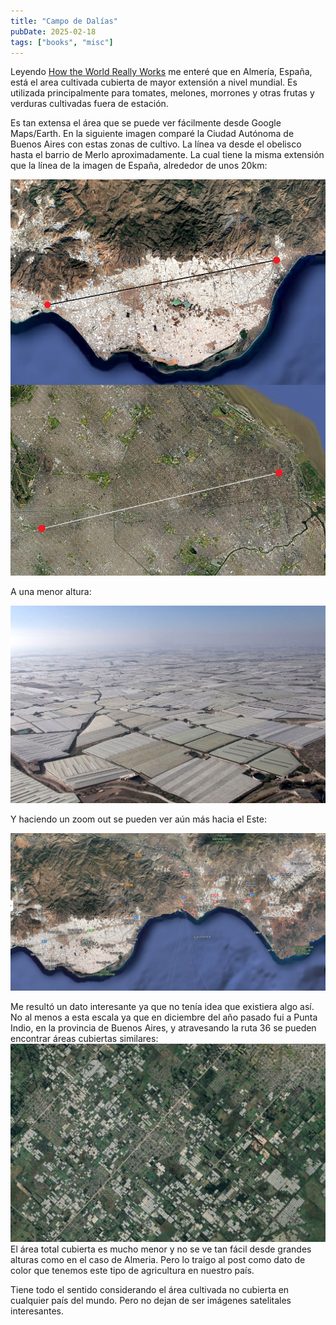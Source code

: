 ```yaml
---
title: "Campo de Dalías"
pubDate: 2025-02-18
tags: ["books", "misc"]
---
```


Leyendo [How the World Really Works](https://www.goodreads.com/book/show/56587388-how-the-world-really-works) me enteré que en Almería, España, está el area cultivada cubierta de mayor extensión a nivel mundial. Es utilizada principalmente para tomates, melones, morrones y otras frutas y verduras cultivadas fuera de estación.

Es tan extensa el área que se puede ver fácilmente desde Google Maps/Earth. En la siguiente imagen comparé la Ciudad Autónoma de Buenos Aires con estas zonas de cultivo. La línea va desde el obelisco hasta el barrio de Merlo aproximadamente. La cual tiene la misma extensión que la línea de la imagen de España, alrededor de unos 20km:

![Comparación entre CABA y el Campo de Dalías](../../../images/almeria/comparison.png)

A una menor altura:

![Campo de Dalías desde la vista de un avión](../../../images/almeria/campo-de-dalias.jpeg)

Y haciendo un zoom out se pueden ver aún más hacia el Este:

![Zoom out del Campo de Dalías](../../../images/almeria/zoom_out.png)

Me resultó un dato interesante ya que no tenía idea que existiera algo así. No al menos a esta escala ya que en diciembre del año pasado fui a Punta Indio, en la provincia de Buenos Aires, y atravesando la ruta 36 se pueden encontrar áreas cubiertas similares:
![Imagenes similares camino a Punta Indio, Buenos Aires](../../../images/almeria/punta_indio.png)
El área total cubierta es mucho menor y no se ve tan fácil desde grandes alturas como en el caso de Almeria. Pero lo traigo al post como dato de color que tenemos este tipo de agricultura en nuestro país.

Tiene todo el sentido considerando el área cultivada no cubierta en cualquier país del mundo. Pero no dejan de ser imágenes satelitales interesantes.